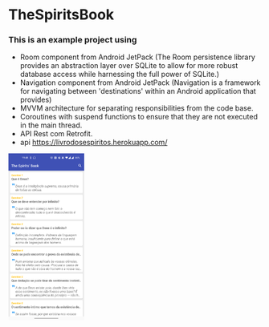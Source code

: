 # TheSpiritsBook
### This is an example project using

  - Room component from Android JetPack (The Room persistence library provides an abstraction layer
    over SQLite to allow for more robust database access while harnessing the full power of SQLite.)
  - Navigation component from Android JetPack (Navigation is a framework for navigating between
    'destinations' within an Android application that provides)
  - MVVM architecture for separating responsibilities from the code base.
  - Coroutines with suspend functions to ensure that they are not executed in the main thread.
  - API Rest com Retrofit.
  - api https://livrodosespiritos.herokuapp.com/

<img src="screen_capture.png" width="30%"></img>
